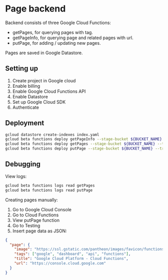 # Page backend

Backend consists of three Google Cloud Functions:
- getPages, for querying pages with tag.
- getPageInfo, for querying page and related pages with url.
- putPage, for adding / updating new pages.

Pages are saved in Google Datastore.

## Setting up

1. Create project in Google cloud
2. Enable billing
3. Enable Google Cloud Functions API
4. Enable Datastore
5. Set up Google Cloud SDK
6. Authenticate

## Deployment

```sh
gcloud datastore create-indexes index.yaml
gcloud beta functions deploy getPageInfo --stage-bucket ${BUCKET_NAME} --trigger-http
gcloud beta functions deploy getPages --stage-bucket ${BUCKET_NAME} --trigger-http
gcloud beta functions deploy putPage --stage-bucket ${BUCKET_NAME} --trigger-http
```

## Debugging

View logs:
```sh
gcloud beta functions logs read getPages
gcloud beta functions logs read putPage
```

Creating pages manually:

1. Go to Google Cloud Console
2. Go to Cloud Functions
3. View putPage function
4. Go to Testing
5. Insert page data as JSON: 

```json
{
  "page": {
    "image": "https://ssl.gstatic.com/pantheon/images/favicon/functions.png",
    "tags": ["google", "dashboard", "api", "functions"],
    "title": "Google Cloud Platform - Cloud Functions",
    "url": "https://console.cloud.google.com"
  }
}
```

